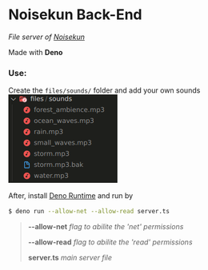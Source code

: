 # Noisekun Back-End

_File server of [Noisekun](https://github.com/mateusfg7/Noisekun)_

Made with **Deno**

### Use:

Create the `files/sounds/` folder and add your own sounds
![sounds](docs/sounds.png)

After, install [Deno Runtime](https://deno.land/) and run by

```bash
$ deno run --allow-net --allow-read server.ts
```

> **--allow-net** _flag to abilite the 'net' permissions_
>
> **--allow-read** _flag to abilite the 'read' permissions_
>
> **server.ts** _main server file_
